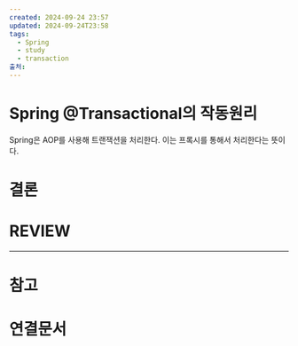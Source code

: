 ```yaml
---
created: 2024-09-24 23:57
updated: 2024-09-24T23:58
tags:
  - Spring
  - study
  - transaction
출처: 
---
```

# Spring @Transactional의 작동원리
Spring은 AOP를 사용해 트랜잭션을 처리한다.
이는 프록시를 통해서 처리한다는 뜻이다. 



# 결론

# REVIEW


---
# 참고

# 연결문서